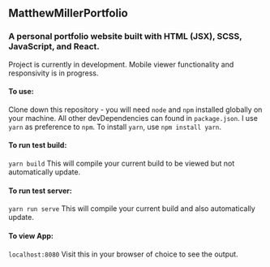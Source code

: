 ## MatthewMillerPortfolio

### A personal portfolio website built with HTML (JSX), SCSS, JavaScript, and React.

Project is currently in development. Mobile viewer functionality and responsivity is in progress.

#### To use:
Clone down this repository - you will need `node` and `npm` installed globally on your machine.
All other devDependencies can found in `package.json`.
I use `yarn` as preference to `npm`. To install `yarn`, use `npm install yarn`.

#### To run test build:

`yarn build`
This will compile your current build to be viewed but not automatically update.

#### To run test server:

`yarn run serve`
This will compile your current build and also automatically update.

#### To view App:

`localhost:8080`
Visit this in your browser of choice to see the output.
